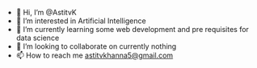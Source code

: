 - 👋 Hi, I’m @AstitvK
- 👀 I’m interested in Artificial Intelligence
- 🌱 I’m currently learning some web development and pre requisites for data science
- 💞️ I’m looking to collaborate on currently nothing
- 📫 How to reach me astitvkhanna5@gmail.com

<!---
AstitvK/AstitvK is a ✨ special ✨ repository because its `README.md` (this file) appears on your GitHub profile.
You can click the Preview link to take a look at your changes.
--->
